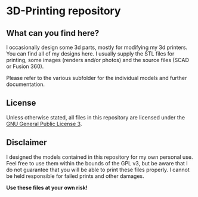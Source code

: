 # 3D-Printing repository

## What can you find here?

I occasionally design some 3d parts, mostly for modifying my 3d printers. You
can find all of my designs here. I usually supply the STL files for printing,
some images (renders and/or photos) and the source files (SCAD or Fusion 360).

Please refer to the various subfolder for the individual models and further
documentation.

## License

Unless otherwise stated, all files in this repository are licensed under
the [GNU General Public License 3](https://www.gnu.org/licenses/gpl-3.0.en.html).

## Disclaimer

I designed the models contained in this repository for my own personal use.
Feel free to use them within the bounds of the GPL v3, but
be aware that I do not guarantee that you will be able to print these files
properly. I cannot be held responsible for failed prints and other damages.

**Use these files at your own risk!**
